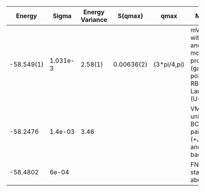 |       Energy    |  Sigma          | Energy Variance  |  S(qmax)          | qmax             |  Method                                                                         | Data repository   |
| ----------------| ----------------| -----------------| ----------------| -----------------| --------------------------------------------------------------------------------| ------------------|
|    -58.549(1)    |  1.031e-3        | 2.58(1)          | 0.00636(2)          | (3*pi/4,pi)        | mVMC with SU(2) and momentum projections (gamma point) + RBM + Lanczos, (U=8)   |      |
|    -58.2476      |  1.4e-03         | 3.46             |                |             |    VMC with uniform BCS pairing (+Jastrow and backflow) |  |
|    -58.4802  |   6e-04              |                |                 |             |   FN on the state above                                 |   |
